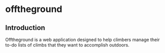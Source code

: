 # offtheground

## Introduction

Offtheground is a web application designed to help climbers manage their to-do lists of climbs that they want to accomplish outdoors.